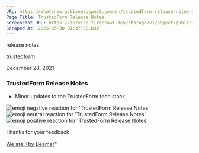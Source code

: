 ```yaml
---
URL: https://whatsnew.activeprospect.com/en/trustedform-release-notes-15
Page Title: TrustedForm Release Notes
Screenshot URL: https://service.firecrawl.dev/storage/v1/object/public/media/screenshot-1ec9dd06-3a87-4d39-8f75-9ac72fd9e01a.png
Scraped At: 2025-05-30 01:37:58.832
---
```

release notes





trustedform



December 28, 2021

### TrustedForm Release Notes

- Minor updates to the TrustedForm tech stack

![emoji negative reaction for 'TrustedForm Release Notes'](https://app.getbeamer.com/images/emojiNeg.svg)![emoji neutral reaction for 'TrustedForm Release Notes'](https://app.getbeamer.com/images/emojiNeut.svg)![emoji positive reaction for 'TrustedForm Release Notes'](https://app.getbeamer.com/images/emojiPos.svg)

Thanks for your feedback

[We are ⚡by Beamer](https://www.getbeamer.com/?ref=watermark_MErKJCnu12412_public&company=ActiveProspect&watermarkRef=powered&utm_term=MErKJCnu12412&utm_content=ActiveProspect&utm_source=standalone&utm_medium=footer&utm_campaign=powered)"

